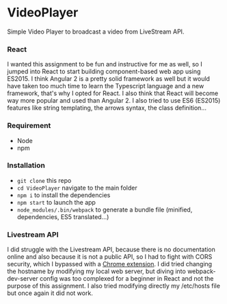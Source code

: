 # VideoPlayer
Simple Video Player to broadcast a video from LiveStream API.

### React
I wanted this assignment to be fun and instructive for me as well, so I jumped into React to start building component-based web app using ES2015. 
I think Angular 2 is a pretty solid framework as well but it would have taken too much time to learn the Typescript language and a new framework, that's why I opted for React.
I also think that React will become way more popular and used than Angular 2. I also tried to use ES6 (ES2015) features like string templating, the arrows syntax, the class definition...

### Requirement
- Node
- npm

### Installation
- `git clone` this repo
- `cd VideoPlayer` navigate to the main folder 
- `npm i` to install the dependencies
- `npm start` to launch the app
- `node_modules/.bin/webpack` to generate a bundle file (minified, dependencies, ES5 translated...) 

### Livestream API
I did struggle with the Livestream API, because there is no documentation online and also because it is not a public API, 
so I had to fight with CORS security, which I bypassed with a [Chrome extension](https://chrome.google.com/webstore/detail/allow-control-allow-origi/nlfbmbojpeacfghkpbjhddihlkkiljbi?hl=en).
I did tried changing the hostname by modifying my local web server, but diving into webpack-dev-server config was too complexed for a beginner in React and not the purpose of this assignment.
I also tried modifying directly my /etc/hosts file but once again it did not work. 


